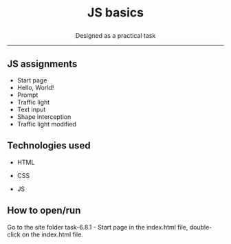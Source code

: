 # <p align='center'>JS basics</p>

<p align='center'>Designed as a practical task</p>

***
## JS assignments
- Start page
- Hello, World!
- Prompt
- Traffic light
- Text input
- Shape interception
- Traffic light modified
## Technologies used

* HTML

* CSS

* JS

## How to open/run

Go to the site folder task-6.8.1 - Start page in the index.html file, double-click on the index.html file.